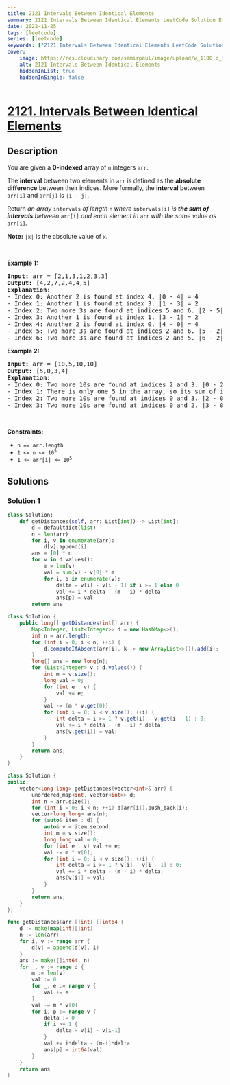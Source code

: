 ```yaml
---
title: 2121 Intervals Between Identical Elements
summary: 2121 Intervals Between Identical Elements LeetCode Solution Explained
date: 2022-11-25
tags: [leetcode]
series: [leetcode]
keywords: ["2121 Intervals Between Identical Elements LeetCode Solution Explained in all languages", "2121 Intervals Between Identical Elements", "LeetCode", "leetcode solution in Python3 C++ Java Go PHP Ruby Swift TypeScript Rust C# JavaScript C", "GeeksforGeeks", "InterviewBit", "Coding Ninjas", "HackerRank", "HackerEarth", "CodeChef", "TopCoder", "AlgoExpert", "freeCodeCamp", "Codeforces", "GitHub", "AtCoder", "Samir Paul"]
cover:
    image: https://res.cloudinary.com/samirpaul/image/upload/w_1100,c_fit,co_rgb:FFFFFF,l_text:Arial_75_bold:2121 Intervals Between Identical Elements - Solution Explained/problem-solving.webp
    alt: 2121 Intervals Between Identical Elements
    hiddenInList: true
    hiddenInSingle: false
---
```



# [2121. Intervals Between Identical Elements](https://leetcode.com/problems/intervals-between-identical-elements)


## Description

<p>You are given a <strong>0-indexed</strong> array of <code>n</code> integers <code>arr</code>.</p>

<p>The <strong>interval</strong> between two elements in <code>arr</code> is defined as the <strong>absolute difference</strong> between their indices. More formally, the <strong>interval</strong> between <code>arr[i]</code> and <code>arr[j]</code> is <code>|i - j|</code>.</p>

<p>Return <em>an array</em> <code>intervals</code> <em>of length</em> <code>n</code> <em>where</em> <code>intervals[i]</code> <em>is <strong>the sum of intervals</strong> between </em><code>arr[i]</code><em> and each element in </em><code>arr</code><em> with the same value as </em><code>arr[i]</code><em>.</em></p>

<p><strong>Note:</strong> <code>|x|</code> is the absolute value of <code>x</code>.</p>

<p>&nbsp;</p>
<p><strong class="example">Example 1:</strong></p>

<pre>
<strong>Input:</strong> arr = [2,1,3,1,2,3,3]
<strong>Output:</strong> [4,2,7,2,4,4,5]
<strong>Explanation:</strong>
- Index 0: Another 2 is found at index 4. |0 - 4| = 4
- Index 1: Another 1 is found at index 3. |1 - 3| = 2
- Index 2: Two more 3s are found at indices 5 and 6. |2 - 5| + |2 - 6| = 7
- Index 3: Another 1 is found at index 1. |3 - 1| = 2
- Index 4: Another 2 is found at index 0. |4 - 0| = 4
- Index 5: Two more 3s are found at indices 2 and 6. |5 - 2| + |5 - 6| = 4
- Index 6: Two more 3s are found at indices 2 and 5. |6 - 2| + |6 - 5| = 5
</pre>

<p><strong class="example">Example 2:</strong></p>

<pre>
<strong>Input:</strong> arr = [10,5,10,10]
<strong>Output:</strong> [5,0,3,4]
<strong>Explanation:</strong>
- Index 0: Two more 10s are found at indices 2 and 3. |0 - 2| + |0 - 3| = 5
- Index 1: There is only one 5 in the array, so its sum of intervals to identical elements is 0.
- Index 2: Two more 10s are found at indices 0 and 3. |2 - 0| + |2 - 3| = 3
- Index 3: Two more 10s are found at indices 0 and 2. |3 - 0| + |3 - 2| = 4
</pre>

<p>&nbsp;</p>
<p><strong>Constraints:</strong></p>

<ul>
	<li><code>n == arr.length</code></li>
	<li><code>1 &lt;= n &lt;= 10<sup>5</sup></code></li>
	<li><code>1 &lt;= arr[i] &lt;= 10<sup>5</sup></code></li>
</ul>

## Solutions

### Solution 1

<!-- tabs:start -->

```python
class Solution:
    def getDistances(self, arr: List[int]) -> List[int]:
        d = defaultdict(list)
        n = len(arr)
        for i, v in enumerate(arr):
            d[v].append(i)
        ans = [0] * n
        for v in d.values():
            m = len(v)
            val = sum(v) - v[0] * m
            for i, p in enumerate(v):
                delta = v[i] - v[i - 1] if i >= 1 else 0
                val += i * delta - (m - i) * delta
                ans[p] = val
        return ans
```

```java
class Solution {
    public long[] getDistances(int[] arr) {
        Map<Integer, List<Integer>> d = new HashMap<>();
        int n = arr.length;
        for (int i = 0; i < n; ++i) {
            d.computeIfAbsent(arr[i], k -> new ArrayList<>()).add(i);
        }
        long[] ans = new long[n];
        for (List<Integer> v : d.values()) {
            int m = v.size();
            long val = 0;
            for (int e : v) {
                val += e;
            }
            val -= (m * v.get(0));
            for (int i = 0; i < v.size(); ++i) {
                int delta = i >= 1 ? v.get(i) - v.get(i - 1) : 0;
                val += i * delta - (m - i) * delta;
                ans[v.get(i)] = val;
            }
        }
        return ans;
    }
}
```

```cpp
class Solution {
public:
    vector<long long> getDistances(vector<int>& arr) {
        unordered_map<int, vector<int>> d;
        int n = arr.size();
        for (int i = 0; i < n; ++i) d[arr[i]].push_back(i);
        vector<long long> ans(n);
        for (auto& item : d) {
            auto& v = item.second;
            int m = v.size();
            long long val = 0;
            for (int e : v) val += e;
            val -= m * v[0];
            for (int i = 0; i < v.size(); ++i) {
                int delta = i >= 1 ? v[i] - v[i - 1] : 0;
                val += i * delta - (m - i) * delta;
                ans[v[i]] = val;
            }
        }
        return ans;
    }
};
```

```go
func getDistances(arr []int) []int64 {
	d := make(map[int][]int)
	n := len(arr)
	for i, v := range arr {
		d[v] = append(d[v], i)
	}
	ans := make([]int64, n)
	for _, v := range d {
		m := len(v)
		val := 0
		for _, e := range v {
			val += e
		}
		val -= m * v[0]
		for i, p := range v {
			delta := 0
			if i >= 1 {
				delta = v[i] - v[i-1]
			}
			val += i*delta - (m-i)*delta
			ans[p] = int64(val)
		}
	}
	return ans
}
```

<!-- tabs:end -->

<!-- end -->
